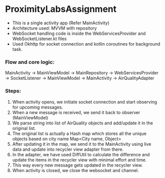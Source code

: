 # ProximityLabsAssignment

- This is a single activity app (Refer MainActivity)
- Architecture used: MVVM with repository
- WebSocket handling code is inside the WebServicesProvider and WebSocketListener.kt files
- Used Okhttp for socket connection and kotlin coroutines for background task.

### Flow and core logic:

MainActivity -> MainViewModel -> MainRepository -> WebServicesProvider -> SocketListener -> MainViewModel -> MainActivity -> AirQualityAdapter

### Steps:
1. When activity opens, we initiate socket connection and start observing for upcoming messages.
2. When a new message is received, we send it back to observer (MainViewModel)
3. We parse string into list of AirQuality objects and add/update it in the original list.
4. The original list is actually a Hash map which stores all the unique objects based on city name Map<City name, Object>
5. After updating it in the map, we send it to the MainActivity using live data and update into recycler view adapter from there.
6. In the adapter, we have used DiffUtil to calculate the difference and update the items in the recycler view with minimal effort and time.
7. This way every new message gets updated in the recycler view.
8. When activity is closed, we close the websocket and channel.

